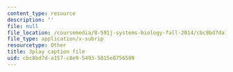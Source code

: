 ```yaml
---
content_type: resource
description: ''
file: null
file_location: /coursemedia/8-591j-systems-biology-fall-2014/cbc8bd7da157c8e954935815e8756509_EFXjKHdbi6A.srt
file_type: application/x-subrip
resourcetype: Other
title: 3play caption file
uid: cbc8bd7d-a157-c8e9-5493-5815e8756509
---
```

